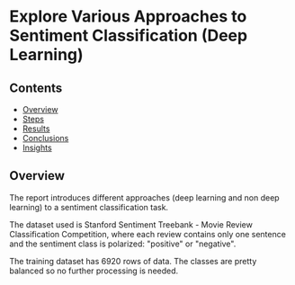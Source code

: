 # Explore Various Approaches to Sentiment Classification (Deep Learning)
## Contents
- [Overview](#overview)
- [Steps](#steps)
- [Results](#results)
- [Conclusions](#Conclusion)
- [Insights](#Insights)


## Overview
The report introduces different approaches (deep learning and non deep learning) to a sentiment classification task.

The dataset used is Stanford Sentiment Treebank - Movie Review Classification Competition, where each review contains only one sentence and the sentiment class is polarized: "positive" or "negative".

The training dataset has 6920 rows of data. The classes are pretty balanced so no further processing is needed. 
